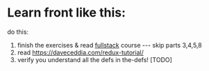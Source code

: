 # Learn front like this:

do this:

1. finish the exercises & read [fullstack](https://fullstackopen.com/en/about/) course		--- skip parts 3,4,5,8
2. read https://daveceddia.com/redux-tutorial/
3. verify you understand all the defs in the-defs! [TODO]
